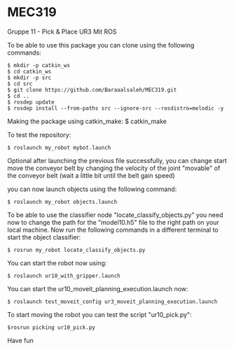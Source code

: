 # MEC319
Gruppe 11 - Pick &amp; Place UR3 Mit ROS


To be able to use this package you can clone using the following commands:

    $ mkdir -p catkin_ws
    $ cd catkin_ws
    $ mkdir -p src
    $ cd src
    $ git clone https://github.com/Baraaalsaleh/MEC319.git
    $ cd ..
    $ rosdep update
    $ rosdep install --from-paths src --ignore-src --rosdistro=melodic -y
    
Making the package using catkin_make:
    $ catkin_make

To test the repository:
    
    $ roslaunch my_robot mybot.launch
    
Optional after launching the previous file successfully, you can change start move the conveyor belt by changing the velocity of the joint "movable" of the conveyor belt (wait a little bit until the belt gain speed)

you can now launch objects using the following command:
  
    $ roslaunch my_robot objects.launch

To be able to use the classifier node "locate_classify_objects.py" you need now to change the path for the "model10.h5" file to the right path on your local machine.
Now run the following commands in a different terminal to start the object classifier:
  
    $ rosrun my_robot locate_classify_objects.py

You can start the robot now using:
 
    $ roslaunch ur10_with_gripper.launch

You can start the ur10_moveit_planning_execution.launch now:

    $ roslaunch test_moveit_config ur3_moveit_planning_execution.launch

To start moving the robot you can test the script "ur10_pick.py":

    $rosrun picking ur10_pick.py

Have fun

